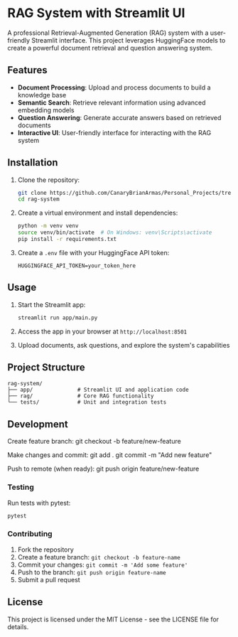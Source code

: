 # RAG System with Streamlit UI

A professional Retrieval-Augmented Generation (RAG) system with a user-friendly Streamlit interface. This project leverages HuggingFace models to create a powerful document retrieval and question answering system.

## Features

- **Document Processing**: Upload and process documents to build a knowledge base
- **Semantic Search**: Retrieve relevant information using advanced embedding models
- **Question Answering**: Generate accurate answers based on retrieved documents
- **Interactive UI**: User-friendly interface for interacting with the RAG system

## Installation

1. Clone the repository:
   ```bash
   git clone https://github.com/CanaryBrianArmas/Personal_Projects/tree/main/Deep_Learning
   cd rag-system
   ```

2. Create a virtual environment and install dependencies:
   ```bash
   python -m venv venv
   source venv/bin/activate  # On Windows: venv\Scripts\activate
   pip install -r requirements.txt
   ```

3. Create a `.env` file with your HuggingFace API token:
   ```
   HUGGINGFACE_API_TOKEN=your_token_here
   ```

## Usage

1. Start the Streamlit app:
   ```bash
   streamlit run app/main.py
   ```

2. Access the app in your browser at `http://localhost:8501`

3. Upload documents, ask questions, and explore the system's capabilities

## Project Structure

```
rag-system/
├── app/              # Streamlit UI and application code
├── rag/              # Core RAG functionality
└── tests/            # Unit and integration tests
```

## Development

Create feature branch:
git checkout -b feature/new-feature

Make changes and commit:
git add .
git commit -m "Add new feature"

Push to remote (when ready):
git push origin feature/new-feature

### Testing

Run tests with pytest:
```bash
pytest
```

### Contributing

1. Fork the repository
2. Create a feature branch: `git checkout -b feature-name`
3. Commit your changes: `git commit -m 'Add some feature'`
4. Push to the branch: `git push origin feature-name`
5. Submit a pull request

## License

This project is licensed under the MIT License - see the LICENSE file for details.